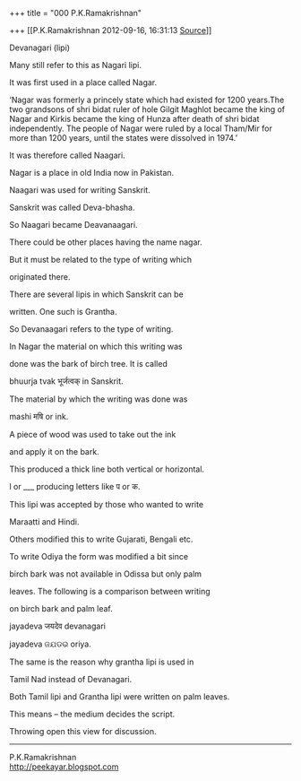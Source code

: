 +++
title = "000 P.K.Ramakrishnan"

+++
[[P.K.Ramakrishnan	2012-09-16, 16:31:13 [Source](https://groups.google.com/g/samskrita/c/3qy7dU13yq0)]]



  

Devanagari (lipi)

  

Many still refer to this as Nagari lipi.

It was first used in a place called Nagar.

‘Nagar was formerly a princely state which had existed for 1200 years.The two grandsons of shri bidat ruler of hole Gilgit Maghlot became the king of Nagar and Kirkis became the king of Hunza after death of shri bidat independently. The people of Nagar were ruled by a local Tham/Mir for more than 1200 years, until the states were dissolved in 1974.’

It was therefore called Naagari.

Nagar is a place in old India now in Pakistan.

Naagari was used for writing Sanskrit.

Sanskrit was called Deva-bhasha.

So Naagari became Deavanaagari.

  

There could be other places having the name nagar.

But it must be related to the type of writing which

originated there.

  

There are several lipis in which Sanskrit can be

written. One such is Grantha.

  

So Devanaagari refers to the type of writing.

  

In Nagar the material on which this writing was

done was the bark of birch tree. It is called

bhuurja tvak भूर्जत्वक् in Sanskrit.

The material by which the writing was done was

mashi मषि or ink.

A piece of wood was used to take out the ink

and apply it on the bark.

This produced a thick line both vertical or horizontal.

l or \_\_\_ producing letters like प or क.

This lipi was accepted by those who wanted to write

Maraatti and Hindi.

Others modified this to write Gujarati, Bengali etc.

To write Odiya the form was modified a bit since

birch bark was not available in Odissa but only palm

leaves. The following is a comparison between writing

on birch bark and palm leaf.

jayadeva जयदेव devanagari

jayadeva ଜଯଡଭ oriya.

The same is the reason why grantha lipi is used in

Tamil Nad instead of Devanagari.

Both Tamil lipi and Grantha lipi were written on palm leaves.

This means – the medium decides the script.

  

Throwing open this view for discussion.



-----------------------------------  
P.K.Ramakrishnan  
<http://peekayar.blogspot.com>


